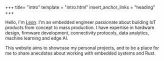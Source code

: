 +++
title= "intro"
template = "intro.html"
insert_anchor_links = "heading"
+++

Hello, I'm [Leon](https://www.linkedin.com/in/devleon/). I'm an embedded engineer passionate about building IoT products from concept to mass production.
I have expertise in hardware design, firmware development, connectivity protocols, data analytics, machine learning and edge AI.

This website aims to showcase my personal projects, and to be a place for me to share anecdotes about working with embedded systems and Rust.